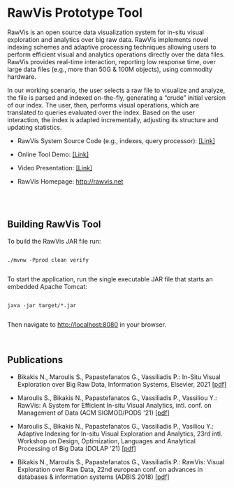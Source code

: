 # RawVis Prototype Tool

RawVis is an open source data visualization system for in-situ visual exploration and analytics over big raw data. 
RawVis implements novel indexing schemes and adaptive processing techniques allowing users to perform efficient visual and analytics operations directly over the data files. 
RawVis provides real-time interaction, reporting
low response time, over large data files (e.g., more than 50G & 100M objects), using commodity hardware.

In our working scenario, the user selects a raw file to visualize and analyze, the file is parsed and indexed on-the-fly, generating a
“crude” initial version of our index. The user, then, performs visual operations, which are translated to queries evaluated over the index.
Based on the user interaction, the index is adapted incrementally, adjusting its structure and updating statistics.


 

* RawVis System Source Code (e.g., indexes, query processor): [[Link]](https://github.com/VisualFacts/rawvis-index)

 
* Online Tool Demo: [[Link]](http://rawviz.imsi.athenarc.gr/visualize/taxi)

* Video Presentation: [[Link]](https://vimeo.com/500596816)

* RawVis Homepage: http://rawvis.net



<br/>
<br/>


## Building RawVis Tool 
To build the RawVis JAR file run:

```

./mvnw -Pprod clean verify


```

To start the application, run the single executable JAR file that starts an embedded Apache Tomcat:

```

java -jar target/*.jar


```

Then navigate to [http://localhost:8080](http://localhost:8080) in your browser.







 

</br>


## Publications


* Bikakis N., Maroulis S., Papastefanatos G., Vassiliadis P.: In-Situ Visual Exploration over Big Raw Data, Information Systems, Elsevier, 2021  [[pdf]](https://www.nbikakis.com/papers/in_situ_big_data_visual_analytics_indexing_IS_2020.pdf)
 
* Maroulis S., Bikakis N., Papastefanatos G., Vassiliadis P., Vassiliou Y.: RawVis: A System for Efficient In-situ Visual Analytics, intl. conf. on Management of Data (ACM SIGMOD/PODS '21)  [[pdf]](https://www.nbikakis.com/papers/RawVis_A_System_for_Efficient_In-situ_Visual_Analytics_SIGMOD2021.pdf)
 
* Maroulis S., Bikakis N., Papastefanatos G., Vassiliadis P., Vasiliou Y.: Adaptive Indexing for In-situ Visual Exploration and Analytics, 23rd intl. Workshop on Design, Optimization, Languages and Analytical Processing of Big Data (DOLAP '21)    [[pdf]](https://www.nbikakis.com/papers/RawVis_Adaptive_Indexing_for_In-situ_Visual_Exploration_and_Analytics_DOLAP2021.pdf)
 
* Bikakis N., Maroulis S., Papastefanatos G., Vassiliadis P.: RawVis: Visual Exploration over Raw Data, 22nd european conf. on advances in databases & information systems (ADBIS 2018)    [[pdf]](http://www.nbikakis.com/papers/RawVis.Visual.Exploration.over.Big.Raw.Data.pdf)
